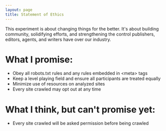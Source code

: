 ```yaml
---
layout: page
title: Statement of Ethics
---
```


<p class="message">
This experiment is about changing things for the better. It's about building community, solidifying efforts, and strengthening the control publishers, editors, agents, and writers have over our industry. 
</p>

# What I promise:

* Obey all robots.txt rules and any rules embedded in \<meta\> tags
* Keep a level playing field and ensure all participants are treated equally
* Minimize use of resources on analyzed sites
* Every site crawled may opt out at any time

# What I think, but can't promise yet:

* Every site crawled will be asked permission before being crawled